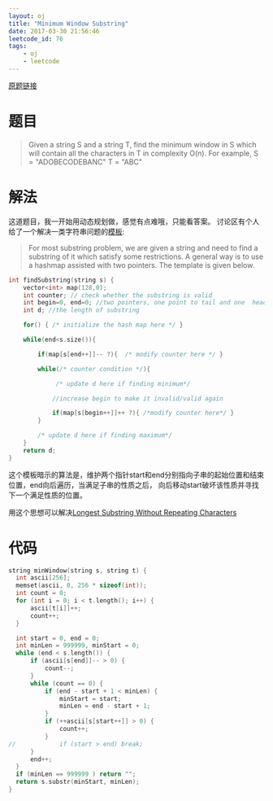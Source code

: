 ```yaml
---
layout: oj
title: "Minimum Window Substring"
date: 2017-03-30 21:56:46
leetcode_id: 76
tags:
    - oj
    - leetcode
---
```


[原题链接](https://leetcode.com/problems/minimum-window-substring/#/description)

# 题目
>Given a string S and a string T, find the minimum window in S which will contain all the characters in T in complexity O(n).
>For example,
>S = "ADOBECODEBANC"
>T = "ABC"

# 解法
这道题目，我一开始用动态规划做，感觉有点难哦，只能看答案。
讨论区有个人给了一个解决一类字符串问题的[模板][template]:
>For most substring problem, we are given a string and need to find a substring of it which satisfy some restrictions. A general way is to use a hashmap assisted with two pointers. The template is given below.

```c
int findSubstring(string s) {
    vector<int> map(128,0);
    int counter; // check whether the substring is valid
    int begin=0, end=0; //two pointers, one point to tail and one  head
    int d; //the length of substring

    for() { /* initialize the hash map here */ }

    while(end<s.size()){

        if(map[s[end++]]-- ?){  /* modify counter here */ }

        while(/* counter condition */){

             /* update d here if finding minimum*/

            //increase begin to make it invalid/valid again

            if(map[s[begin++]]++ ?){ /*modify counter here*/ }
        }  

        /* update d here if finding maximum*/
    }
    return d;
}
```
这个模板暗示的算法是，维护两个指针start和end分别指向子串的起始位置和结束位置，end向后遍历，当满足子串的性质之后，
向后移动start破坏该性质并寻找下一个满足性质的位置。

用这个思想可以解决[Longest Substring Without Repeating Characters](/blog/leetcode-3)

# 代码
```c
string minWindow(string s, string t) {
  int ascii[256];
  memset(ascii, 0, 256 * sizeof(int));
  int count = 0;
  for (int i = 0; i < t.length(); i++) {
      ascii[t[i]]++;
      count++;
  }

  int start = 0, end = 0;
  int minLen = 999999, minStart = 0;
  while (end < s.length()) {
      if (ascii[s[end]]-- > 0) {
          count--;
      }
      while (count == 0) {
          if (end - start + 1 < minLen) {
              minStart = start;
              minLen = end - start + 1;
          }
          if (++ascii[s[start++]] > 0) {
              count++;
          }
//            if (start > end) break;
      }
      end++;
  }
  if (minLen == 999999 ) return "";
  return s.substr(minStart, minLen);
}
```







[template]:https://discuss.leetcode.com/topic/30941/here-is-a-10-line-template-that-can-solve-most-substring-problems
